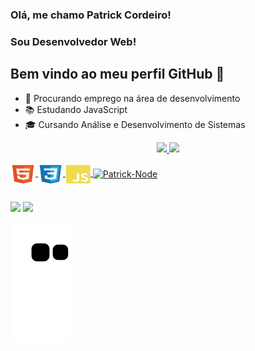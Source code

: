 ### Olá, me chamo Patrick Cordeiro!
### Sou Desenvolvedor Web!
## Bem vindo ao meu perfil GitHub 👋

- 🔭 Procurando emprego na área de desenvolvimento
- 📚 Estudando JavaScript
- 🎓 Cursando Análise e Desenvolvimento de Sistemas

<div align="center">
  <a href="https://github.com/patrickcordeiro">
  <img height="180em" src="https://github-readme-stats.vercel.app/api?username=patrickcordeiro&show_icons=true&theme=dark&include_all_commits=true&count_private=true"/>
  <img height="180em" src="https://github-readme-stats.vercel.app/api/top-langs/?username=patrickcordeiro&layout=compact&langs_count=7&theme=dark"/>
</div>
<div style="display: inline_block"><br>
   <img align="center" alt="Patrick-HTML" height="30" width="40" src="https://raw.githubusercontent.com/devicons/devicon/master/icons/html5/html5-original.svg">
   <img align="center" alt="Patrick-CSS" height="30" width="40" src="https://raw.githubusercontent.com/devicons/devicon/master/icons/css3/css3-original.svg">
  <img align="center" alt="Patrick-Js" height="30" width="40" src="https://raw.githubusercontent.com/devicons/devicon/master/icons/javascript/javascript-plain.svg">
  <img align="center" alt="Patrick-Node" height="30" width="40"  
src="https://cdn.jsdelivr.net/gh/devicons/devicon/icons/nodejs/nodejs-original.svg" />
  
</div>

##

<div>
 

<a href = "patrick.cordeiro30@gmail.com"><img src="https://img.shields.io/badge/Gmail-D14836?style=for-the-badge&logo=gmail&logoColor=white" target="_blank"></a>
<a href="https://www.linkedin.com/in/patrick-cordeiro-a08a55141/" target="_blank"><img src="https://img.shields.io/badge/-LinkedIn-%230077B5?style=for-the-badge&logo=linkedin&logoColor=white" target="_blank"></a>   
  
  
   ![Snake animation](https://github.com/patrickcordeiro/patrickcordeiro/blob/output/github-contribution-grid-snake.svg)
  
</div>
